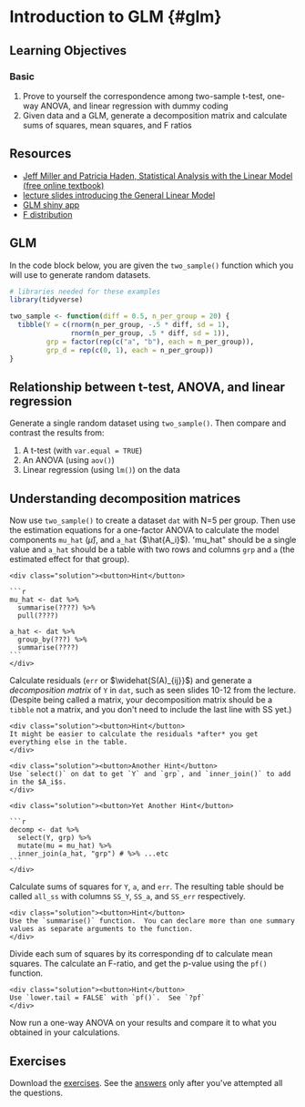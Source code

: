 
# Introduction to GLM {#glm}

## Learning Objectives

### Basic

1. Prove to yourself the correspondence among two-sample t-test, one-way ANOVA, and linear regression with dummy coding
2. Given data and a GLM, generate a decomposition matrix and calculate sums of squares, mean squares, and F ratios

## Resources

* [Jeff Miller and Patricia Haden, Statistical Analysis with the Linear Model (free online textbook)](http://www.otago.ac.nz/psychology/otago039309.pdf)
* [lecture slides introducing the General Linear Model](slides/08_glm_slides.pdf)
* [GLM shiny app](http://rstudio2.psy.gla.ac.uk/Dale/GLM)
* [F distribution](http://rstudio2.psy.gla.ac.uk/Dale/fdist)


## GLM

In the code block below, you are given the `two_sample()` function which you will use to generate random datasets.


```r
# libraries needed for these examples
library(tidyverse)

two_sample <- function(diff = 0.5, n_per_group = 20) {
  tibble(Y = c(rnorm(n_per_group, -.5 * diff, sd = 1),
               rnorm(n_per_group, .5 * diff, sd = 1)),
         grp = factor(rep(c("a", "b"), each = n_per_group)),
         grp_d = rep(c(0, 1), each = n_per_group))
}
```

## Relationship between t-test, ANOVA, and linear regression

Generate a single random dataset using `two_sample()`.  Then compare and contrast the results from:

1. A t-test (with `var.equal = TRUE`)
2. An ANOVA (using `aov()`)
3. Linear regression (using `lm()`) on the data


## Understanding decomposition matrices

Now use `two_sample()` to create a dataset `dat` with N=5 per group.  Then use the estimation equations for a one-factor ANOVA to calculate the model components `mu_hat` ($\hat{\mu}$), and `a_hat` ($\hat{A_i}$).  'mu_hat" should be a single value and `a_hat` should be a table with two rows and columns `grp` and `a` (the estimated effect for that group).

    <div class="solution"><button>Hint</button>
    
    ```r
    mu_hat <- dat %>%
      summarise(????) %>%
      pull(????)
    
    a_hat <- dat %>%
      group_by(???) %>% 
      summarise(????)
    ```
    </div>

Calculate residuals (`err` or $\widehat{S(A)_{ij}}$) and generate a *decomposition matrix* of `Y` in `dat`, such as seen slides 10-12 from the lecture.  (Despite being called a matrix, your decomposition matrix should be a `tibble` not a matrix, and you don't need to include the last line with SS yet.) 

    <div class="solution"><button>Hint</button>
    It might be easier to calculate the residuals *after* you get everything else in the table.
    </div>

    <div class="solution"><button>Another Hint</button>
    Use `select()` on dat to get `Y` and `grp`, and `inner_join()` to add in the $A_i$s.
    </div>

    <div class="solution"><button>Yet Another Hint</button>
    
    ```r
    decomp <- dat %>% 
      select(Y, grp) %>%
      mutate(mu = mu_hat) %>%
      inner_join(a_hat, "grp") # %>% ...etc
    ```
    </div>

Calculate sums of squares for `Y`, `a`, and `err`.  The resulting table should be called `all_ss` with columns `SS_Y`, `SS_a`, and `SS_err` respectively.

    <div class="solution"><button>Hint</button>
    Use the `summarise()` function.  You can declare more than one summary values as separate arguments to the function.
    </div>

Divide each sum of squares by its corresponding df to calculate mean squares.  The calculate an F-ratio, and get the p-value using the `pf()` function.

    <div class="solution"><button>Hint</button>
    Use `lower.tail = FALSE` with `pf()`.  See `?pf`
    </div>

Now run a one-way ANOVA on your results and compare it to what you obtained in your calculations.


## Exercises

Download the [exercises](exercises/09_glm_stub.Rmd). See the [answers](exercises/09_glm_solution.Rmd) only after you've attempted all the questions.
